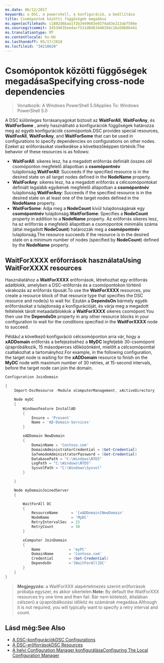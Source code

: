 ```yaml
---
ms.date: 06/12/2017
keywords: a DSC, a powershell, a konfiguráció, a beállítása
title: Csomópontok közötti függőségek megadása
ms.openlocfilehash: c1802d6baa1f2b3449603e0374a83e213abf598e
ms.sourcegitcommit: 54534635eedacf531d8d6344019dc16a50b8b441
ms.translationtype: MT
ms.contentlocale: hu-HU
ms.lasthandoff: 05/17/2018
ms.locfileid: "34218620"
---
```

# <a name="specifying-cross-node-dependencies"></a><span data-ttu-id="14395-103">Csomópontok közötti függőségek megadása</span><span class="sxs-lookup"><span data-stu-id="14395-103">Specifying cross-node dependencies</span></span>

> <span data-ttu-id="14395-104">Vonatkozik: A Windows PowerShell 5.0</span><span class="sxs-lookup"><span data-stu-id="14395-104">Applies To: Windows PowerShell 5.0</span></span>

<span data-ttu-id="14395-105">A DSC különleges forrásanyagokat biztosít az **WaitForAll**, **WaitForAny**, és **WaitForSome** , amely használható a konfigurációk függőségek határozza meg az egyéb konfigurációk csomópontok.</span><span class="sxs-lookup"><span data-stu-id="14395-105">DSC provides special resources, **WaitForAll**, **WaitForAny**, and **WaitForSome** that can be used in configurations to specify dependencies on configurations on other nodes.</span></span> <span data-ttu-id="14395-106">Ezeket az erőforrásokat viselkedése a következőképpen történik:</span><span class="sxs-lookup"><span data-stu-id="14395-106">The behavior of these resources is as follows:</span></span>

* <span data-ttu-id="14395-107">**WaitForAll**: sikeres lesz, ha a megadott erőforrás definiált összes cél csomóponton megfelelő állapotban a **csomópontnév** tulajdonság.</span><span class="sxs-lookup"><span data-stu-id="14395-107">**WaitForAll**: Succeeds if the specified resource is in the desired state on all target nodes defined in the **NodeName** property.</span></span>
* <span data-ttu-id="14395-108">**WaitForAny**: sikeres lesz, ha a megadott erőforrás a célcsomópontokat definiált legalább egyikének megfelelő állapotban a **csomópontnév** tulajdonság.</span><span class="sxs-lookup"><span data-stu-id="14395-108">**WaitForAny**: Succeeds if the specified resource is in the desired state on at least one of the target nodes defined in the **NodeName** property.</span></span>
* <span data-ttu-id="14395-109">**WaitForSome**: Adja meg a **NodeCount** kívül tulajdonságának egy **csomópontnév** tulajdonság.</span><span class="sxs-lookup"><span data-stu-id="14395-109">**WaitForSome**: Specifies a **NodeCount** property in addition to a **NodeName** property.</span></span> <span data-ttu-id="14395-110">Az erőforrás sikeres lesz, ha az erőforrás a megfelelő állapotban a csomópontok minimális száma (által megadott **NodeCount**) határozzák meg a **csomópontnév** tulajdonság.</span><span class="sxs-lookup"><span data-stu-id="14395-110">The resource succeeds if the resource is in the desired state on a minimum number of nodes (specified by **NodeCount**) defined by the **NodeName** property.</span></span>

## <a name="using-waitforxxxx-resources"></a><span data-ttu-id="14395-111">WaitForXXXX erőforrások használata</span><span class="sxs-lookup"><span data-stu-id="14395-111">Using WaitForXXXX resources</span></span>

<span data-ttu-id="14395-112">Használatához a **WaitForXXXX** erőforrások, létrehozhat egy erőforrás adatblokk, amelyben a DSC-erőforrás és a csomópontokon történő várakozás az erőforrás típusát.</span><span class="sxs-lookup"><span data-stu-id="14395-112">To use the **WaitForXXXX** resources, you create a resource block of that resource type that specifies the DSC resource and node(s) to wait for.</span></span> <span data-ttu-id="14395-113">Ezután a **DependsOn** bármely egyéb erőforrásokat a tulajdonság a konfigurációját, és várja meg a megadott feltételek tárolt metaadatblokkok a **WaitForXXXX** sikeres csomópont.</span><span class="sxs-lookup"><span data-stu-id="14395-113">You then use the **DependsOn** property in any other resource blocks in your configuration to wait for the conditions specified in the **WaitForXXXX** node to succeed.</span></span>

<span data-ttu-id="14395-114">Például a következő konfiguráció célcsomóponton arra vár, hogy a **xADDomain** erőforrás a befejezéséhez a **MyDC** legfeljebb 30-csomópont újrapróbálkozik, 15 másodperces időközönként, mielőtt a célcsomóponttal csatlakozhat a tartományhoz.</span><span class="sxs-lookup"><span data-stu-id="14395-114">For example, in the following configuration, the target node is waiting for the **xADDomain** resource to finish on the **MyDC** node with maximum number of 30 retries, at 15-second intervals, before the target node can join the domain.</span></span>

```powershell
Configuration JoinDomain

{
    Import-DscResource -Module xComputerManagement, xActiveDirectory

    Node myDC
    {
        WindowsFeature InstallAD
        {
            Ensure = 'Present'
            Name = 'AD-Domain-Services'
        }

        xADDomain NewDomain
        {
            DomainName = 'Contoso.com'
            DomainAdministratorCredential = (Get-Credential)
            SafemodeAdministratorPassword = (Get-Credential)
            DatabasePath = "C:\Windows\NTDS"
            LogPath = "C:\Windows\NTDS"
            SysvolPath = "C:\Windows\Sysvol"
        }

    }

    Node myDomainJoinedServer
    {

        WaitForAll DC
        {
            ResourceName      = '[xADDomain]NewDomain'
            NodeName          = 'MyDC'
            RetryIntervalSec  = 15
            RetryCount        = 30
        }

        xComputer JoinDomain
        {
            Name             = 'myPC'
            DomainName       = 'Contoso.com'
            Credential       = (Get-Credential)
            DependsOn        ='[WaitForAll]DC'
        }
    }
}
```

><span data-ttu-id="14395-115">**Megjegyzés:** a WaitForXXX alapértelmezés szerint erőforrások próbálja egyszer, és akkor sikertelen.</span><span class="sxs-lookup"><span data-stu-id="14395-115">**Note:** By default the WaitForXXX resources try one time and then fail.</span></span> <span data-ttu-id="14395-116">Bár nem kötelező, általában célszerű a újrapróbálkozási időköz és számának megadása.</span><span class="sxs-lookup"><span data-stu-id="14395-116">Although it is not required, you will typically want to specify a retry interval and count.</span></span>

## <a name="see-also"></a><span data-ttu-id="14395-117">Lásd még:</span><span class="sxs-lookup"><span data-stu-id="14395-117">See Also</span></span>
* [<span data-ttu-id="14395-118">A DSC-konfigurációk</span><span class="sxs-lookup"><span data-stu-id="14395-118">DSC Configurations</span></span>](configurations.md)
* [<span data-ttu-id="14395-119">A DSC-erőforrások</span><span class="sxs-lookup"><span data-stu-id="14395-119">DSC Resources</span></span>](resources.md)
* [<span data-ttu-id="14395-120">A helyi Configuration Manager konfigurálása</span><span class="sxs-lookup"><span data-stu-id="14395-120">Configuring The Local Configuration Manager</span></span>](metaConfig.md)